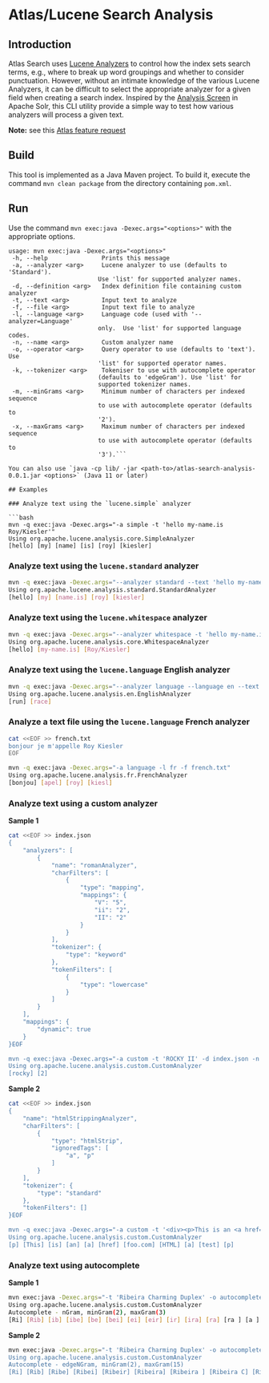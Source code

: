 # Atlas/Lucene Search Analysis

## Introduction

Atlas Search uses [Lucene Analyzers](https://docs.atlas.mongodb.com/reference/atlas-search/analyzers/) to control how the index sets search terms, e.g., where to break up word groupings and whether to consider punctuation. However, without an intimate knowledge of the various Lucene Analyzers, it can be difficult to select the appropriate analyzer for a given field when creating a search index. Inspired by the [Analysis Screen](https://lucene.apache.org/solr/guide/8_6/analysis-screen.html) in Apache Solr, this CLI utility provide a simple way to test how various analyzers will process a given text.

**Note:** see this [Atlas feature request](https://feedback.mongodb.com/forums/924868-atlas-search/suggestions/41501065-analzye-endpoint-or-analysis-screen)

## Build

This tool is implemented as a Java Maven project. To build it, execute the command `mvn clean package` from the directory containing `pom.xml`.

## Run

Use the command `mvn exec:java -Dexec.args="<options>"` with the appropriate options.

```
usage: mvn exec:java -Dexec.args="<options>"
 -h, --help               Prints this message
 -a, --analyzer <arg>     Lucene analyzer to use (defaults to 'Standard').
                         Use 'list' for supported analyzer names.
 -d, --definition <arg>   Index definition file containing custom analyzer
 -t, --text <arg>         Input text to analyze
 -f, --file <arg>         Input text file to analyze
 -l, --language <arg>     Language code (used with '--analyzer=Language'
                         only.  Use 'list' for supported language codes.
 -n, --name <arg>         Custom analyzer name
 -o, --operator <arg>     Query operator to use (defaults to 'text'). Use
                         'list' for supported operator names.
 -k, --tokenizer <arg>    Tokeniser to use with autocomplete operator
                         (defaults to 'edgeGram'). Use 'list' for
                         supported tokenizer names.
 -m, --minGrams <arg>     Minimum number of characters per indexed sequence
                         to use with autocomplete operator (defaults to
                         '2').
 -x, --maxGrams <arg>     Maximum number of characters per indexed sequence
                         to use with autocomplete operator (defaults to
                         '3').```

You can also use `java -cp lib/ -jar <path-to>/atlas-search-analysis-0.0.1.jar <options>` (Java 11 or later)

## Examples

### Analyze text using the `lucene.simple` analyzer

```bash
mvn -q exec:java -Dexec.args="-a simple -t 'hello my-name.is Roy/Kiesler'"
Using org.apache.lucene.analysis.core.SimpleAnalyzer
[hello] [my] [name] [is] [roy] [kiesler]
```

### Analyze text using the `lucene.standard` analyzer

```bash
mvn -q exec:java -Dexec.args="--analyzer standard --text 'hello my-name.is Roy/Kiesler'"
Using org.apache.lucene.analysis.standard.StandardAnalyzer
[hello] [my] [name.is] [roy] [kiesler]
```

### Analyze text using the `lucene.whitespace` analyzer

```bash
mvn -q exec:java -Dexec.args="--analyzer whitespace -t 'hello my-name.is Roy/Kiesler'"
Using org.apache.lucene.analysis.core.WhitespaceAnalyzer
[hello] [my-name.is] [Roy/Kiesler]
```

### Analyze text using the `lucene.language` English analyzer

```bash
mvn -q exec:java -Dexec.args="--analyzer language --language en --text 'running a race'"
Using org.apache.lucene.analysis.en.EnglishAnalyzer
[run] [race]
```

### Analyze a text file using the `lucene.language` French analyzer

```bash
cat <<EOF >> french.txt
bonjour je m'appelle Roy Kiesler
EOF

mvn -q exec:java -Dexec.args="-a language -l fr -f french.txt"
Using org.apache.lucene.analysis.fr.FrenchAnalyzer
[bonjou] [apel] [roy] [kiesl]
```

### Analyze text using a custom analyzer

**Sample 1**

```bash
cat <<EOF >> index.json
{
	"analyzers": [
		{
			"name": "romanAnalyzer",
			"charFilters": [
				{
					"type": "mapping",
					"mappings": {
						"V": "5",
						"ii": "2",
						"II": "2"
					}
				}
			],
			"tokenizer": {
				"type": "keyword"
			},
			"tokenFilters": [
				{
					"type": "lowercase"
				}
			]
		}
	],
	"mappings": {
		"dynamic": true
	}
}EOF

mvn -q exec:java -Dexec.args="-a custom -t 'ROCKY II' -d index.json -n romanAnalyzer"
Using org.apache.lucene.analysis.custom.CustomAnalyzer
[rocky] [2]
```

**Sample 2**

```bash
cat <<EOF >> index.json
{
	"name": "htmlStrippingAnalyzer",
	"charFilters": [
		{
			"type": "htmlStrip",
			"ignoredTags": [
				"a", "p"
			]
		}
	],
	"tokenizer": {
		"type": "standard"
	},
	"tokenFilters": []
}EOF

mvn -q exec:java -Dexec.args="-a custom -t '<div><p>This is an <a href="foo.com">HTML</a> test</p></div>' -d index.json -n htmlStrippingAnalyzer"
Using org.apache.lucene.analysis.custom.CustomAnalyzer
[p] [This] [is] [an] [a] [href] [foo.com] [HTML] [a] [test] [p]
```

### Analyze text using autocomplete

**Sample 1**

```bash
mvn exec:java -Dexec.args="-t 'Ribeira Charming Duplex' -o autocomplete"
Using org.apache.lucene.analysis.custom.CustomAnalyzer
Autocomplete - nGram, minGram(2), maxGram(3)
[Ri] [Rib] [ib] [ibe] [be] [bei] [ei] [eir] [ir] [ira] [ra] [ra ] [a ] [a C] [ C] [ Ch] [Ch] [Cha] [ha] [har] [ar] [arm] [rm] [rmi] [mi] [min] [in] [ing] [ng] [ng ] [g ] [g D] [ D] [ Du] [Du] [Dup] [up] [upl] [pl] [ple] [le] [lex] [ex]
```

**Sample 2**

```bash
mvn exec:java -Dexec.args="-t 'Ribeira Charming Duplex' -o autocomplete -k nGram -m 1 -x 2mvn exec:java -Dexec.args="-t 'Ribeira Charming Duplex' -o autocomplete -k edgeGram -m 2 -x 15"
Using org.apache.lucene.analysis.custom.CustomAnalyzer
Autocomplete - edgeNGram, minGram(2), maxGram(15)
[Ri] [Rib] [Ribe] [Ribei] [Ribeir] [Ribeira] [Ribeira ] [Ribeira C] [Ribeira Ch] [Ribeira Cha] [Ribeira Char] [Ribeira Charm] [Ribeira Charmi] [Ribeira Charmin]
```